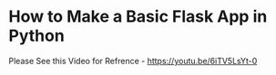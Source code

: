 # How to Make a Basic Flask App in Python

Please See this Video for Refrence - <https://youtu.be/6iTV5LsYt-0>
